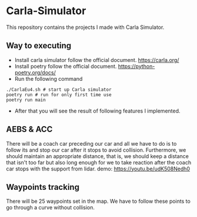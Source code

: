 # Carla-Simulator
This repository contains the projects I made with Carla Simulator.
## Way to executing
* Install carla simulator follow the official document. https://carla.org/
* Install poetry follow the official document. https://python-poetry.org/docs/
* Run the following command
```
./CarlaEu4.sh # start up Carla simulator
poetry run # run for only first time use
poetry run main
```
* After that you will see the result of following features I implemented.
## AEBS & ACC
There will be a coach car preceding our car and all we have to do is to follow its and stop our car after it stops to avoid collision. Furthermore, we should maintain an appropriate distance, that is, we should keep a distance that isn't too far but also long enough for we to take reaction after the coach car stops with the support from lidar.
demo: https://youtu.be/udK508Nedh0
## Waypoints tracking
There will be 25 waypoints set in the map. We have to follow these points to go through a curve without collision.
